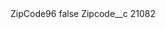 <?xml version="1.0" encoding="UTF-8"?>
<CustomMetadata xmlns="http://soap.sforce.com/2006/04/metadata" xmlns:xsi="http://www.w3.org/2001/XMLSchema-instance" xmlns:xsd="http://www.w3.org/2001/XMLSchema">
    <label>ZipCode96</label>
    <protected>false</protected>
    <values>
        <field>Zipcode__c</field>
        <value xsi:type="xsd:string">21082</value>
    </values>
</CustomMetadata>
